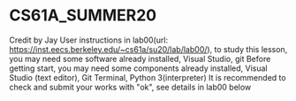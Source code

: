 # CS61A_SUMMER20
 Credit by Jay
 User instructions in lab00(url: https://inst.eecs.berkeley.edu/~cs61a/su20/lab/lab00/), to study this lesson, you may need some software already installed, Visual Studio, git 
 Before getting start, you may need some components already installed, Visual Studio (text editor), Git Terminal, Python 3(interpreter)
 It is recommended to check and submit your works with "ok", see details in lab00 below
 
 
 
